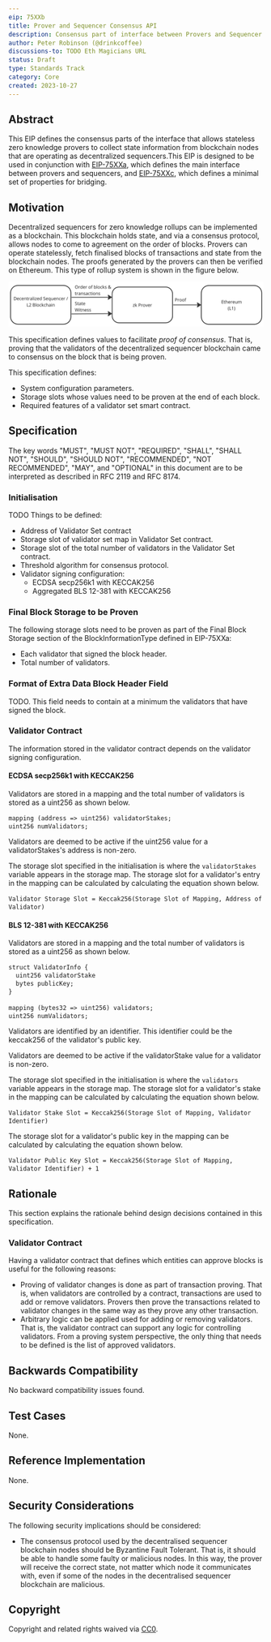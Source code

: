```yaml
---
eip: 75XXb
title: Prover and Sequencer Consensus API
description: Consensus part of interface between Provers and Sequencer Blockchain Clients
author: Peter Robinson (@drinkcoffee)
discussions-to: TODO Eth Magicians URL
status: Draft
type: Standards Track
category: Core
created: 2023-10-27
---
```



## Abstract

This EIP defines the consensus parts of the interface that allows stateless zero knowledge provers to collect state information from blockchain nodes that are operating as decentralized sequencers.This EIP is designed to be used in conjunction with [EIP-75XXa](./eip-75XXa.md), which defines the main interface between provers and sequencers, and [EIP-75XXc](./eip-75XXc.md), which defines a minimal set of properties for bridging.

## Motivation

Decentralized sequencers for zero knowledge rollups can be implemented as a blockchain. This blockchain holds state, and via a consensus protocol, allows nodes to come to agreement on the order of blocks. Provers can operate statelessly, fetch finalised blocks of transactions and state from the blockchain nodes. The proofs generated by the provers can then be verified on Ethereum. This type of rollup system is shown in the figure below.

![Decentralized Sequencer Architecture](../assets/eip-75XX/architecture.png)

This specification defines values to facilitate _proof of consensus_. That is, proving that the validators of the decentralized sequencer blockchain came to consensus on the block that is being proven.

This specification defines:

* System configuration parameters.
* Storage slots whose values need to be proven at the end of each block.
* Required features of a validator set smart contract.




## Specification

The key words "MUST", "MUST NOT", "REQUIRED", "SHALL", "SHALL NOT", "SHOULD", "SHOULD NOT", "RECOMMENDED", "NOT RECOMMENDED", "MAY", and "OPTIONAL" in this document are to be interpreted as described in RFC 2119 and RFC 8174.

### Initialisation

TODO Things to be defined:

* Address of Validator Set contract
* Storage slot of validator set map in Validator Set contract.
* Storage slot of the total number of validators in the Validator Set contract.
* Threshold algorithm for consensus protocol.
* Validator signing configuration: 
  * ECDSA secp256k1 with KECCAK256
  * Aggregated BLS 12-381 with KECCAK256



### Final Block Storage to be Proven

The following storage slots need to be proven as part of the Final Block Storage section of the BlockInformationType defined in EIP-75XXa:

* Each validator that signed the block header.
* Total number of validators.

### Format of Extra Data Block Header Field

TODO. This field needs to contain at a minimum the validators that have signed the block.


### Validator Contract

The information stored in the validator contract depends on the validator signing configuration.

#### ECDSA secp256k1 with KECCAK256

Validators are stored in a mapping and the total number of validators is stored as a uint256 as shown below.

```solidity
mapping (address => uint256) validatorStakes;
uint256 numValidators;
```

Validators are deemed to be active if the uint256 value for a validatorStakes's address is non-zero.

The storage slot specified in the initialisation is where the ```validatorStakes``` variable appears in the storage map. The storage slot for a validator's entry in the mapping can be calculated by calculating the equation shown below.

```
Validator Storage Slot = Keccak256(Storage Slot of Mapping, Address of Validator)
```


#### BLS 12-381 with KECCAK256

Validators are stored in a mapping and the total number of validators is stored as a uint256 as shown below.

```solidity
struct ValidatorInfo {
  uint256 validatorStake
  bytes publicKey;
}

mapping (bytes32 => uint256) validators;
uint256 numValidators;
```

Validators are identified by an identifier. This identifier could be the keccak256 of the validator's public key.

Validators are deemed to be active if the validatorStake value for a validator is non-zero.

The storage slot specified in the initialisation is where the ```validators``` variable appears in the storage map. The storage slot for a validator's stake in the mapping can be calculated by calculating the equation shown below.

```
Validator Stake Slot = Keccak256(Storage Slot of Mapping, Validator Identifier)
```

The storage slot for a validator's public key in the mapping can be calculated by calculating the equation shown below.

```
Validator Public Key Slot = Keccak256(Storage Slot of Mapping, Validator Identifier) + 1
```


## Rationale

This section explains the rationale behind design decisions contained in this specification.


### Validator Contract

Having a validator contract that defines which entities can approve blocks is useful for the following reasons:

* Proving of validator changes is done as part of transaction proving. That is, when validators are controlled by a contract, transactions are used to add or remove validators. Provers then prove the transactions related to validator changes in the same way as they prove any other transaction. 
* Arbitrary logic can be applied used for adding or removing validators. That is, the validator contract can support any logic for controlling validators. From a proving system perspective, the only thing that needs to be defined is the list of approved validators.



## Backwards Compatibility

No backward compatibility issues found.

## Test Cases

None.

## Reference Implementation

None.


## Security Considerations

The following security implications should be considered:

* The consensus protocol used by the decentralised sequencer blockchain nodes should be Byzantine Fault Tolerant. That is, it should be able to handle some faulty or malicious nodes. In this way, the prover will receive the correct state, not matter which node it communicates with, even if some of the nodes in the decentralised sequencer blockchain are malicious.

## Copyright

Copyright and related rights waived via [CC0](../LICENSE.md).
